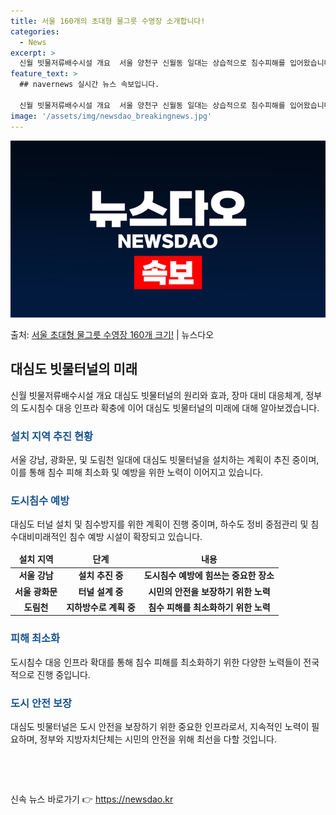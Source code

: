 ```yaml
---
title: 서울 160개의 초대형 물그릇 수영장 소개합니다!
categories:
  - News
excerpt: >
  신월 빗물저류배수시설 개요  서울 양천구 신월동 일대는 상습적으로 침수피해를 입어왔습니다. 특히, 2010년…
feature_text: >
  ## navernews 실시간 뉴스 속보입니다.

  신월 빗물저류배수시설 개요  서울 양천구 신월동 일대는 상습적으로 침수피해를 입어왔습니다. 특히, 2010년…
image: '/assets/img/newsdao_breakingnews.jpg'
---
```


![뉴스다오 속보](/assets/img/newsdao_breakingnews.jpg)

<p>출처: <a href="https://newsdao.kr/4590" rel="dofollow">서울 초대형 물그릇 수영장 160개 크기!</a> | 뉴스다오</p>

<h2 data-ke-size="size26">대심도 빗물터널의 미래</h2>
<p data-ke-size="size16">신월 빗물저류배수시설 개요 대심도 빗물터널의 원리와 효과, 장마 대비 대응체계, 정부의 도시침수 대응 인프라 확충에 이어 대심도 빗물터널의 미래에 대해 알아보겠습니다.</p>

<h3><b><span style="color: #1a5490;">설치 지역 추진 현황</span></b></h3>
<p data-ke-size="size16">서울 강남, 광화문, 및 도림천 일대에 대심도 빗물터널을 설치하는 계획이 추진 중이며, 이를 통해 침수 피해 최소화 및 예방을 위한 노력이 이어지고 있습니다.</p>

<h3><b><span style="color: #1a5490;">도시침수 예방</span></b></h3>
<p data-ke-size="size16">대심도 터널 설치 및 침수방지를 위한 계획이 진행 중이며, 하수도 정비 중점관리 및 침수대비미래적인 침수 예방 시설이 확장되고 있습니다.</p>

<table>
	<thead>
		<tr>
			<td style="text-align: center; height: 17px;"><strong>설치 지역</strong></td>
			<td style="text-align: center; height: 17px;"><strong>단계</strong></td>
			<td style="text-align: center; height: 17px;"><strong>내용</strong></td>
		</tr>
	</thead>
	<tbody>
		<tr>
			<td style="text-align: center; height: 17px;"><b>서울 강남</b></td>
			<td style="text-align: center; height: 17px;"><b>설치 추진 중</b></td>
			<td style="text-align: center; height: 17px;"><b>도시침수 예방에 힘쓰는 중요한 장소</b></td>
		</tr>
		<tr>
			<td style="text-align: center; height: 17px;"><b>서울 광화문</b></td>
			<td style="text-align: center; height: 17px;"><b>터널 설계 중</b></td>
			<td style="text-align: center; height: 17px;"><b>시민의 안전을 보장하기 위한 노력</b></td>
		</tr>
		<tr>
			<td style="text-align: center; height: 17px;"><b>도림천</b></td>
			<td style="text-align: center; height: 17px;"><b>지하방수로 계획 중</b></td>
			<td style="text-align: center; height: 17px;"><b>침수 피해를 최소화하기 위한 노력</b></td>
		</tr>
	</tbody>
</table>

<h3><b><span style="color: #1a5490;">피해 최소화</span></b></h3>
<p data-ke-size="size16">도시침수 대응 인프라 확대를 통해 침수 피해를 최소화하기 위한 다양한 노력들이 전국적으로 진행 중입니다.</p>

<h3><b><span style="color: #1a5490;">도시 안전 보장</span></b></h3>
<p data-ke-size="size16">대심도 빗물터널은 도시 안전을 보장하기 위한 중요한 인프라로서, 지속적인 노력이 필요하며, 정부와 지방자치단체는 시민의 안전을 위해 최선을 다할 것입니다.</p>

<p data-ke-size="size16">&nbsp;</p>
<p data-ke-size="size16">&nbsp;</p> 

신속 뉴스 바로가기 👉 <a href="https://newsdao.kr" rel="dofollow">https://newsdao.kr</a>


